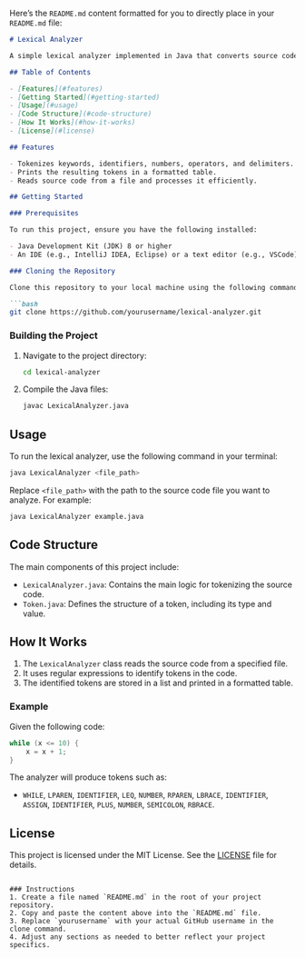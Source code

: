 Here’s the `README.md` content formatted for you to directly place in your `README.md` file:

```markdown
# Lexical Analyzer

A simple lexical analyzer implemented in Java that converts source code into tokens. This project demonstrates the use of regular expressions for tokenization and provides a clear structure for understanding the components of a lexical analyzer.

## Table of Contents

- [Features](#features)
- [Getting Started](#getting-started)
- [Usage](#usage)
- [Code Structure](#code-structure)
- [How It Works](#how-it-works)
- [License](#license)

## Features

- Tokenizes keywords, identifiers, numbers, operators, and delimiters.
- Prints the resulting tokens in a formatted table.
- Reads source code from a file and processes it efficiently.

## Getting Started

### Prerequisites

To run this project, ensure you have the following installed:

- Java Development Kit (JDK) 8 or higher
- An IDE (e.g., IntelliJ IDEA, Eclipse) or a text editor (e.g., VSCode)

### Cloning the Repository

Clone this repository to your local machine using the following command:

```bash
git clone https://github.com/yourusername/lexical-analyzer.git
```

### Building the Project

1. Navigate to the project directory:

   ```bash
   cd lexical-analyzer
   ```

2. Compile the Java files:

   ```bash
   javac LexicalAnalyzer.java
   ```

## Usage

To run the lexical analyzer, use the following command in your terminal:

```bash
java LexicalAnalyzer <file_path>
```

Replace `<file_path>` with the path to the source code file you want to analyze. For example:

```bash
java LexicalAnalyzer example.java
```

## Code Structure

The main components of this project include:

- `LexicalAnalyzer.java`: Contains the main logic for tokenizing the source code.
- `Token.java`: Defines the structure of a token, including its type and value.

## How It Works

1. The `LexicalAnalyzer` class reads the source code from a specified file.
2. It uses regular expressions to identify tokens in the code.
3. The identified tokens are stored in a list and printed in a formatted table.

### Example

Given the following code:

```java
while (x <= 10) {
    x = x + 1;
}
```

The analyzer will produce tokens such as:

- `WHILE`, `LPAREN`, `IDENTIFIER`, `LEQ`, `NUMBER`, `RPAREN`, `LBRACE`, `IDENTIFIER`, `ASSIGN`, `IDENTIFIER`, `PLUS`, `NUMBER`, `SEMICOLON`, `RBRACE`.

## License

This project is licensed under the MIT License. See the [LICENSE](LICENSE) file for details.
```

### Instructions
1. Create a file named `README.md` in the root of your project repository.
2. Copy and paste the content above into the `README.md` file.
3. Replace `yourusername` with your actual GitHub username in the clone command. 
4. Adjust any sections as needed to better reflect your project specifics.
